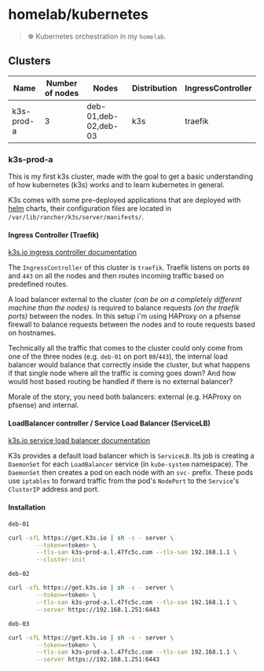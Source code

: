 # homelab/kubernetes

> ☸️ Kubernetes orchestration in my `homelab`.

## Clusters

| Name | Number of nodes | Nodes | Distribution | IngressController |
| ---- | --------------- | ----- | ------------ | ----------------- |
| k3s-prod-a | 3 | deb-01,deb-02,deb-03 | k3s | traefik |

### k3s-prod-a

This is my first k3s cluster, made with the goal to get a basic understanding of how kubernetes (k3s) works and to learn kubernetes in general.

K3s comes with some pre-deployed applications that are deployed with [helm](https://helm.sh) charts, their configuration files are located in `/var/lib/rancher/k3s/server/manifests/`.

#### Ingress Controller (Traefik)

[k3s.io ingress controller documentation](https://docs.k3s.io/networking#traefik-ingress-controller)

The `IngressController` of this cluster is `traefik`.
Traefik listens on ports `80` and `443` on all the nodes and then routes incoming traffic based on predefined routes.

A load balancer external to the cluster *(can be on a completely different machine than the nodes)* is required to balance requests *(on the traefik ports)* between the nodes. In this setup i'm using HAProxy on a pfsense firewall to balance requests between the nodes and to route requests based on hostnames.

Technically all the traffic that comes to the cluster could only come from one of the three nodes (e.g. `deb-01` on port `80`/`443`), the internal load balancer would balance that correctly inside the cluster, but what happens if that single node where all the traffic is coming goes down? And how would host based routing be handled if there is no external balancer?

Morale of the story, you need both balancers: external (e.g. HAProxy on pfsense) and internal.

#### LoadBalancer controller / Service Load Balancer (ServiceLB)

[k3s.io service load balancer documentation](https://docs.k3s.io/networking#service-load-balancer)

K3s provides a default load balancer which is `ServiceLB`. Its job is creating a `DaemonSet` for each `LoadBalancer` service (in `kube-system` namespace). The `DaemonSet` then creates a pod on each node with an `svc-` prefix. These pods use `iptables` to forward traffic from the pod's `NodePort` to the `Service`'s `ClusterIP` address and port.

#### Installation

`deb-01`
```sh
curl -sfL https://get.k3s.io | sh -s - server \
        --token=<token> \
        --tls-san k3s-prod-a.l.47fc5c.com --tls-san 192.168.1.1 \
        --cluster-init
```

`deb-02`
```sh
curl -sfL https://get.k3s.io | sh -s - server \
        --token=<token> \
        --tls-san k3s-prod-a.l.47fc5c.com --tls-san 192.168.1.1 \
        --server https://192.168.1.251:6443
```

`deb-03`
```sh
curl -sfL https://get.k3s.io | sh -s - server \
        --token=<token> \
        --tls-san k3s-prod-a.l.47fc5c.com --tls-san 192.168.1.1 \
        --server https://192.168.1.251:6443
```
